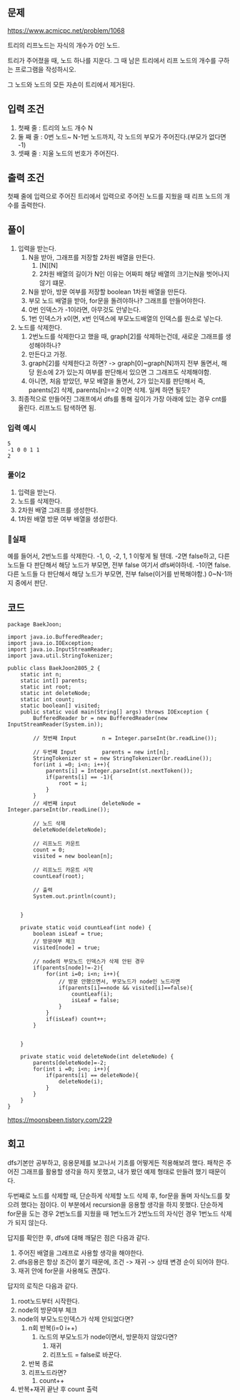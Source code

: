## 문제

https://www.acmicpc.net/problem/1068

트리의 리프노드는 자식의 개수가 0인 노드.

트리가 주어졌을 때, 노드 하나를 지운다. 그 때 남은 트리에서 리프 노드의 개수를 구하는 프로그램을 작성하시오.

그 노드와 노드의 모든 자손이 트리에서 제거된다.

## 입력 조건
1. 첫째 줄 : 트리의 노드 개수 N
2. 둘 째 줄 : 0번 노드~ N-1번 노드까지, 각 노드의 부모가 주어진다.(부모가 없다면 -1)
3. 셋째 줄 : 지울 노드의 번호가 주어진다.

## 출력 조건
첫째 줄에 입력으로 주어진 트리에서 입력으로 주어진 노드를 지웠을 때 리프 노드의 개수를 출력한다.

## 풀이
1. 입력을 받는다.
	1. N을 받아, 그래프를 저장할 2차원 배열을 만든다.
		1. \[N]\[N]
		2. 2차원 배열의 길이가 N인 이유는 어짜피 해당 배열의 크기는N을 벗어나지 않기 떄문.
	2. N을 받아, 방문 여부를 저장할 boolean 1차원 배열을 만든다.
	3. 부모 노드 배열을 받아, for문을 돌려야하나? 그래프를 만들어야한다.
	4. 0번 인덱스가 -1이라면, 아무것도 안넣는다.
	5. 1번 인덱스가 x이면, x번 인덱스에 부모노드배열의 인덱스를 원소로 넣는다.
2. 노드를 삭제한다.
	1. 2번노드를 삭제한다고 했을 때, graph\[2]를 삭제하는건데, 새로운 그래프를 생성해야하나?
	2. 만든다고 가정.
	3. graph\[2]를 삭제한다고 하면? -> graph\[0]~graph\[N]까지 전부 돌면서, 해당 원소에 2가 있는지 여부를 판단해서 있으면 그 그래프도 삭제해야함.
	4. 아니면, 처음 받았던, 부모 배열을 돌면서, 2가 있는지를 판단해서 즉, parents\[2] 삭제, parents\[n]\==2 이면 삭제. 일케 하면 될듯?
3. 최종적으로 만들어진 그래프에서 dfs를 통해 깊이가 가장 아래에 있는 경우 cnt를 올린다. 리프노드 탐색하면 됨.

### 입력 예시
```
5
-1 0 0 1 1
2
```

### 풀이2
1. 입력을 받는다.
2. 노드를 삭제한다.
3. 2차원 배열 그래프를 생성한다.
4. 1차원 배열 방문 여부 배열을 생성한다.

### 실패
예를 들어서, 2번노드를 삭제한다.
-1, 0, -2, 1, 1
이렇게 될 텐데.
-2면 false하고, 다른 노드들 다 판단해서 해당 노드가 부모면, 전부 false
	여기서 dfs써야하네.
-1이면 false. 다른 노드들 다 판단해서 해당 노드가 부모면, 전부 false(이거를 반복해야함.)
0~N-1까지 중에서 판단.


## 코드
```
package BaekJoon;  
  
import java.io.BufferedReader;  
import java.io.IOException;  
import java.io.InputStreamReader;  
import java.util.StringTokenizer;  
  
public class BaekJoon2805_2 {  
    static int n;  
    static int[] parents;  
    static int root;  
    static int deleteNode;  
    static int count;  
    static boolean[] visited;  
    public static void main(String[] args) throws IOException {  
        BufferedReader br = new BufferedReader(new InputStreamReader(System.in));  
  
        // 첫번째 Input        n = Integer.parseInt(br.readLine());  
  
        // 두번째 Input        parents = new int[n];  
        StringTokenizer st = new StringTokenizer(br.readLine());  
        for(int i =0; i<n; i++){  
            parents[i] = Integer.parseInt(st.nextToken());  
            if(parents[i] == -1){  
                root = i;  
            }  
        }  
        // 세번째 input        deleteNode = Integer.parseInt(br.readLine());  
  
        // 노드 삭제  
        deleteNode(deleteNode);  
  
        // 리프노드 카운트  
        count = 0;  
        visited = new boolean[n];  
  
        // 리프노드 카운트 시작  
        countLeaf(root);  
  
        // 출력  
        System.out.println(count);  
  
  
    }  
  
    private static void countLeaf(int node) {  
        boolean isLeaf = true;  
        // 방문여부 체크  
        visited[node] = true;  
  
        // node의 부모노드 인덱스가 삭제 안된 경우  
        if(parents[node]!=-2){  
            for(int i=0; i<n; i++){  
                // 방문 안했으면서, 부모노드가 node인 노드라면  
                if(parents[i]==node && visited[i]==false){  
                    countLeaf(i);  
                    isLeaf = false;  
                }  
            }  
            if(isLeaf) count++;  
        }  
  
  
    }  
  
    private static void deleteNode(int deleteNode) {  
        parents[deleteNode]=-2;  
        for(int i =0; i<n; i++){  
            if(parents[i] == deleteNode){  
                deleteNode(i);  
            }  
        }  
    }  
}
```
https://moonsbeen.tistory.com/229

## 회고
dfs기본만 공부하고, 응용문제를 보고나서 기초를 어떻게든 적용해보려 했다.
패착은 주어진 그래프를 활용할 생각을 하지 못했고, 내가 봤던 예제 형태로 만들려 했기 때문이다.

두번째로 노드를 삭제할 때, 단순하게 삭제할 노드 삭제 후, for문을 돌며 자식노드를 찾으려 했다는 점이다.
이 부분에서 recursion을 응용할 생각을 하지 못했다.
단순하게 for문을 도는 경우 2번노드를 지웠을 때 1번노드가 2번노드의 자식인 경우 1번노드 삭제가 되지 않는다.

답지를 확인한 후, dfs에 대해 깨달은 점은 다음과 같다.
1. 주어진 배열을 그래프로 사용할 생각을 해야한다.
2. dfs응용은 항상 조건이 붙기 때문에, 조건 -> 재귀 -> 상태 변경 순이 되어야 한다.
3. 재귀 안에 for문을 사용해도 괜찮다.

답지의 로직은 다음과 같다.
1. root노드부터 시작한다.
2. node의 방문여부 체크
3. node의 부모노드인덱스가 삭제 안되었다면?
	1. n회 반복(i=0 i++)
		1. i노드의 부모노드가 node이면서, 방문하지 않았다면?
			1. 재귀
			2. 리프노드 = false로 바꾼다.
	2. 반복 종료
	3. 리프노드라면?
		1. count++
4. 반복+재귀 끝난 후 count 출력

